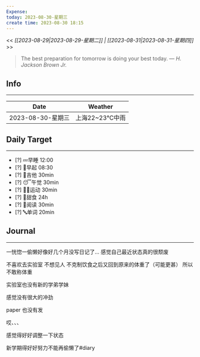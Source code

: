 ```yaml
---
Expense: 
today: 2023-08-30-星期三
create time: 2023-08-30 18:15
---
```


<< *[[2023-08-29|2023-08-29-星期二]] | [[2023-08-31|2023-08-31-星期四]]* >>


> The best preparation for tomorrow is doing your best today.
> — <cite>H. Jackson Brown Jr.</cite>


## Info
***
| Date        | Weather      | 
| ----------- | ------------ |
| 2023-08-30-星期三 |  上海22~23℃中雨 |


## Daily Target 
***
- [?] 💤早睡   12:00
- [?] 🌅早起    08:30
- [?] 🎵吉他    30min
- [?] 😴午觉    30min
- [?] 🏃‍♀️运动    30min  
- [?] 🚫甜食    24h
- [?] 📖阅读    30min 
- [?] 🔤单词    20min    


##  Journal
***
一恍惚一偷懒好像好几个月没写日记了...
感觉自己最近状态真的很颓废

不喜欢去实验室
不想见人
不克制饮食之后又回到原来的体重了（可能更甚）
所以不敢称体重

实验室也没有新的学弟学妹

感觉没有很大的冲劲

paper 也没有发

哎、、、


感觉得好好调整一下状态

新学期得好好努力不能再偷懒了#diary